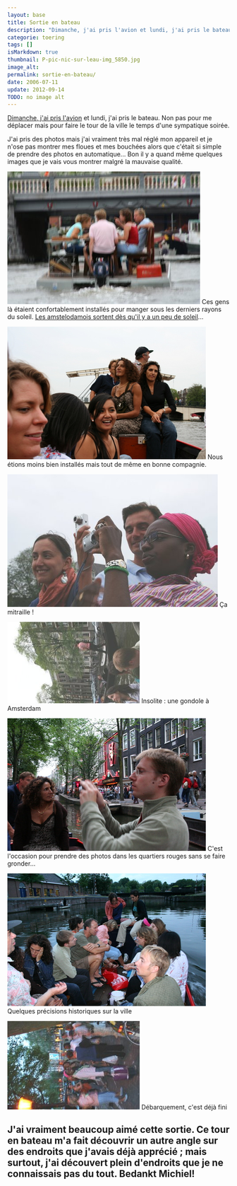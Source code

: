```yaml
---
layout: base
title: Sortie en bateau
description: "Dimanche, j'ai pris l'avion et lundi, j'ai pris le bateau. Non pas pour me déplacer mais pour faire le tour de la ville le temps d'une sympatique soirée."
categorie: toering
tags: []
isMarkdown: true
thumbnail: P-pic-nic-sur-leau-img_5850.jpg
image_alt: 
permalink: sortie-en-bateau/
date: 2006-07-11
update: 2012-09-14
TODO: no image alt 
---
```


[Dimanche, j'ai pris l'avion](/hier-en-fokker) et lundi, j'ai pris le bateau. Non pas pour me déplacer mais pour faire le tour de la ville le temps d'une sympatique soirée.

J'ai pris des photos mais j'ai vraiment très mal réglé mon appareil et je n'ose pas montrer mes floues et mes bouchées alors que c'était si simple de prendre des photos en automatique... Bon il y a quand même quelques images que je vais vous montrer malgré la mauvaise qualité.

![](P-pic-nic-sur-leau-img_5850.jpg)   Ces gens là étaient confortablement installés pour manger sous les derniers rayons du soleil.   [Les amstelodamois sortent dès qu'il y a un peu de soleil](/revisions-sous-le-soleil)...  

![](P-img_5848.jpg)   Nous étions moins bien installés mais tout de même en bonne compagnie.

![](P-photographes-img_5849.jpg)   Ça mitraille !

![](P-gondole-img_5852.jpg) Insolite : une gondole à Amsterdam

![](P-img_5859.jpg)   C'est l'occasion pour prendre des photos dans les quartiers rouges sans se faire gronder...

![](P-img_5870.jpg)   Quelques précisions historiques sur la ville

![](P-debarquement-img_5878.jpg) Débarquement, c'est déjà fini

J'ai vraiment beaucoup aimé cette sortie. Ce tour en bateau m'a fait découvrir un autre angle sur des endroits que j'avais déjà apprécié ; mais surtout, j'ai découvert plein d'endroits que je ne connaissais pas du tout. Bedankt Michiel!
---